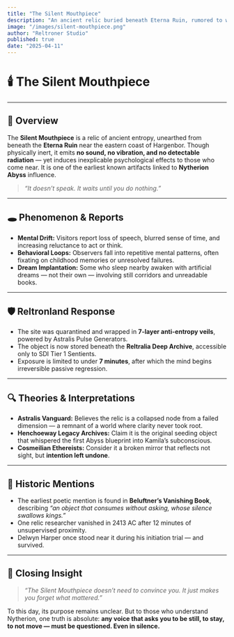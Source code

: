 ```yaml
---
title: "The Silent Mouthpiece"
description: "An ancient relic buried beneath Eterna Ruin, rumored to whisper entropy into the minds of anyone who stands too close — without sound, without mercy."
image: "/images/silent-mouthpiece.png"
author: "Reltroner Studio"
published: true
date: "2025-04-11"
---
```


# 🕯️ The Silent Mouthpiece

---

## 🧱 Overview
The **Silent Mouthpiece** is a relic of ancient entropy, unearthed from beneath the **Eterna Ruin** near the eastern coast of Hargenbor. Though physically inert, it emits **no sound, no vibration, and no detectable radiation** — yet induces inexplicable psychological effects to those who come near. It is one of the earliest known artifacts linked to **Nytherion Abyss** influence.

> _“It doesn’t speak. It waits until you do nothing.”_

---

## 🕳️ Phenomenon & Reports
- **Mental Drift:** Visitors report loss of speech, blurred sense of time, and increasing reluctance to act or think.
- **Behavioral Loops:** Observers fall into repetitive mental patterns, often fixating on childhood memories or unresolved failures.
- **Dream Implantation:** Some who sleep nearby awaken with artificial dreams — not their own — involving still corridors and unreadable books.

---

## 🛡️ Reltronland Response
- The site was quarantined and wrapped in **7-layer anti-entropy veils**, powered by Astralis Pulse Generators.
- The object is now stored beneath the **Reltralia Deep Archive**, accessible only to SDI Tier 1 Sentients.
- Exposure is limited to under **7 minutes**, after which the mind begins irreversible passive regression.

---

## 🔍 Theories & Interpretations
- **Astralis Vanguard:** Believes the relic is a collapsed node from a failed dimension — a remnant of a world where clarity never took root.
- **Henchoeway Legacy Archives:** Claim it is the original seeding object that whispered the first Abyss blueprint into Kamila’s subconscious.
- **Cosmeilian Ethereists:** Consider it a broken mirror that reflects not sight, but **intention left undone**.

---

## 📜 Historic Mentions
- The earliest poetic mention is found in **Beluftner’s Vanishing Book**, describing _“an object that consumes without asking, whose silence swallows kings.”_
- One relic researcher vanished in 2413 AC after 12 minutes of unsupervised proximity.
- Delwyn Harper once stood near it during his initiation trial — and survived.

---

## 📌 Closing Insight
> _“The Silent Mouthpiece doesn’t need to convince you. It just makes you forget what mattered.”_

To this day, its purpose remains unclear. But to those who understand Nytherion, one truth is absolute: **any voice that asks you to be still, to stay, to not move — must be questioned. Even in silence.**
